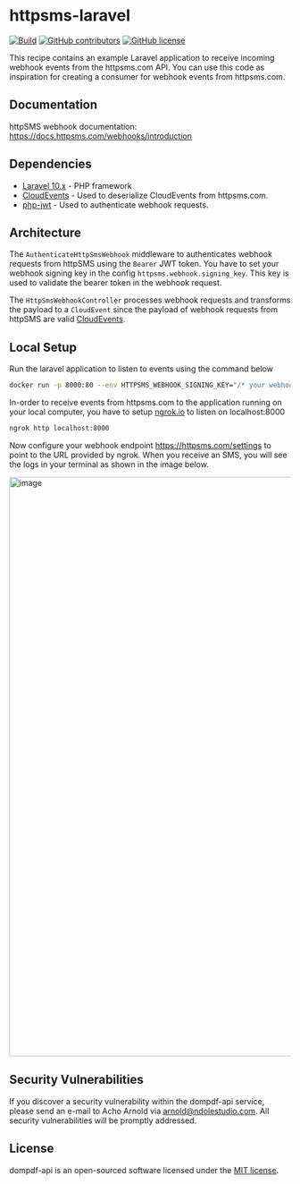 httpsms-laravel
===============

[![Build](https://github.com/NdoleStudio/httpsms-recipes/actions/workflows/ci.yml/badge.svg)](https://github.com/NdoleStudio/httpsms-recipes/actions/workflows/ci.yml)
[![GitHub contributors](https://img.shields.io/github/contributors/NdoleStudio/httpsms-recipes)](https://github.com/NdoleStudio/httpsms-recipes/graphs/contributors)
[![GitHub license](https://img.shields.io/github/license/NdoleStudio/httpsms-recipes?color=brightgreen)](https://github.com/NdoleStudio/httpsms-recipes/blob/master/LICENSE)

This recipe contains an example Laravel application to receive incoming webhook events from the  httpsms.com API. 
You can use this code as inspiration for creating a consumer for webhook events from httpsms.com.

## Documentation

httpSMS webhook documentation: https://docs.httpsms.com/webhooks/introduction

## Dependencies

- [Laravel 10.x](https://laravel.com/docs/10.x) - PHP framework
- [CloudEvents](https://github.com/cloudevents/sdk-php) - Used to deserialize CloudEvents from httpsms.com.
- [php-jwt](https://github.com/firebase/php-jwt) - Used to authenticate webhook requests.


## Architecture

The `AuthenticateHttpSmsWebhook` middleware to authenticates webhook requests from httpSMS using the `Bearer` JWT token.
You have to set your webhook signing key in the config `httpsms.webhook.signing_key`. This key is used to validate the 
bearer token in the webhook request. 

The `HttpSmsWebhookController` processes webhook requests and transforms the payload to a `CloudEvent` since the payload 
of webhook requests from httpSMS are valid [CloudEvents](https://cloudevents.io/).


## Local Setup

Run the laravel application to listen to events using the command below

```bash
docker run -p 8000:80 --env HTTPSMS_WEBHOOK_SIGNING_KEY="/* your webhook signing key */"  ndolestudio/httpsms-laravel
```

In-order to receive events from httpsms.com to the application running on your local computer, you have to setup
[ngrok.io](https://ngrok.io) to listen on localhost:8000

```bash
ngrok http localhost:8000
```

Now configure your webhook endpoint https://httpsms.com/settings to point to the URL provided by ngrok.
When you receive an SMS, you will see the logs in your terminal as shown in the image below.

<img width="1036" alt="image" src="https://github.com/NdoleStudio/httpsms-recipes/assets/4196457/b85d8659-e922-4535-a876-ab4131b19cb6">

## Security Vulnerabilities

If you discover a security vulnerability within the dompdf-api service, please send an e-mail to Acho Arnold via 
[arnold@ndolestudio.com](mailto:arnold@ndolestudio.com). All security vulnerabilities will be promptly addressed.

## License

dompdf-api is an open-sourced software licensed under the [MIT license](https://opensource.org/licenses/MIT).
